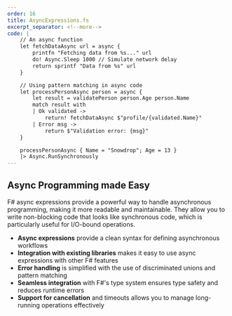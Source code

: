```yaml
---
order: 16
title: AsyncExpressions.fs
excerpt_separator: <!--more-->
code: |
    // An async function
    let fetchDataAsync url = async {
        printfn "Fetching data from %s..." url
        do! Async.Sleep 1000 // Simulate network delay
        return sprintf "Data from %s" url
    }

    // Using pattern matching in async code
    let processPersonAsync person = async {
        let result = validatePerson person.Age person.Name
        match result with
        | Ok validated ->
            return! fetchDataAsync $"profile/{validated.Name}"
        | Error msg ->
            return $"Validation error: {msg}"
    }

    processPersonAsync { Name = "Snowdrop"; Age = 13 }
    |> Async.RunSynchronously
---
```

## Async Programming made Easy

F# async expressions provide a powerful way to handle asynchronous programming, making it more readable and maintainable. They allow you to write non-blocking code that looks like synchronous code, which is particularly useful for I/O-bound operations.
<!--more-->
- **Async expressions** provide a clean syntax for defining asynchronous workflows
- **Integration with existing libraries** makes it easy to use async expressions with other F# features
- **Error handling** is simplified with the use of discriminated unions and pattern matching
- **Seamless integration** with F#'s type system ensures type safety and reduces runtime errors
- **Support for cancellation** and timeouts allows you to manage long-running operations effectively
